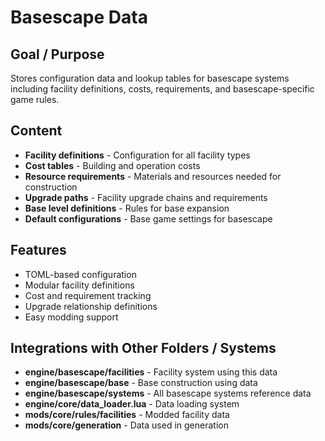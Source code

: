 # Basescape Data

## Goal / Purpose
Stores configuration data and lookup tables for basescape systems including facility definitions, costs, requirements, and basescape-specific game rules.

## Content
- **Facility definitions** - Configuration for all facility types
- **Cost tables** - Building and operation costs
- **Resource requirements** - Materials and resources needed for construction
- **Upgrade paths** - Facility upgrade chains and requirements
- **Base level definitions** - Rules for base expansion
- **Default configurations** - Base game settings for basescape

## Features
- TOML-based configuration
- Modular facility definitions
- Cost and requirement tracking
- Upgrade relationship definitions
- Easy modding support

## Integrations with Other Folders / Systems
- **engine/basescape/facilities** - Facility system using this data
- **engine/basescape/base** - Base construction using data
- **engine/basescape/systems** - All basescape systems reference data
- **engine/core/data_loader.lua** - Data loading system
- **mods/core/rules/facilities** - Modded facility data
- **mods/core/generation** - Data used in generation
